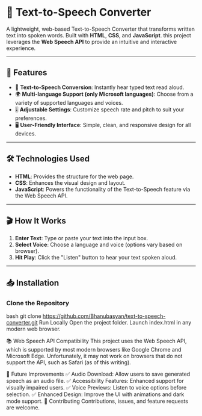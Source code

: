 # 🌟 Text-to-Speech Converter

A lightweight, web-based Text-to-Speech Converter 
that transforms written text into spoken words. 
Built with **HTML**, **CSS**, and **JavaScript**.
this project leverages the **Web Speech API** to provide an intuitive and interactive experience.

---

## 🎯 Features
- 🎤 **Text-to-Speech Conversion**: Instantly hear typed text read aloud.
- 🌍 **Multi-language Support (only Microsoft languages)**: Choose from a variety of supported languages and voices.
- 🎚️ **Adjustable Settings**: Customize speech rate and pitch to suit your preferences.
- 🖥️ **User-Friendly Interface**: Simple, clean, and responsive design for all devices.

---

## 🛠️ Technologies Used
- **HTML**: Provides the structure for the web page.
- **CSS**: Enhances the visual design and layout.
- **JavaScript**: Powers the functionality of the Text-to-Speech feature via the Web Speech API.

---

## 🎬 How It Works
1. **Enter Text**: Type or paste your text into the input box.
2. **Select Voice**: Choose a language and voice (options vary based on browser).
4. **Hit Play**: Click the "Listen" button to hear your text spoken aloud.

---

## 📥 Installation

### Clone the Repository
bash
git clone https://github.com/Bhanubasyan/text-to-speech-converter.git
Run Locally
Open the project folder.
Launch index.html in any modern web browser.

📚 Web Speech API Compatibility
This project uses the Web Speech API, which is supported by most modern browsers like Google Chrome and Microsoft Edge. Unfortunately, it may not work on browsers that do not support the API, such as Safari (as of this writing).

🌟 Future Improvements
✅ Audio Download: Allow users to save generated speech as an audio file.
✅ Accessibility Features: Enhanced support for visually impaired users.
✅ Voice Previews: Listen to voice options before selection.
✅ Enhanced Design: Improve the UI with animations and dark mode support.
🤝 Contributing
Contributions, issues, and feature requests are welcome.

